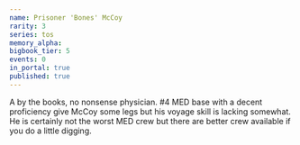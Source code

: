 ```yaml
---
name: Prisoner 'Bones' McCoy
rarity: 3
series: tos
memory_alpha:
bigbook_tier: 5
events: 0
in_portal: true
published: true
---
```


A by the books, no nonsense physician. #4 MED base with a decent proficiency give McCoy some legs but his voyage skill is lacking somewhat. He is certainly not the worst MED crew but there are better crew available if you do a little digging.
